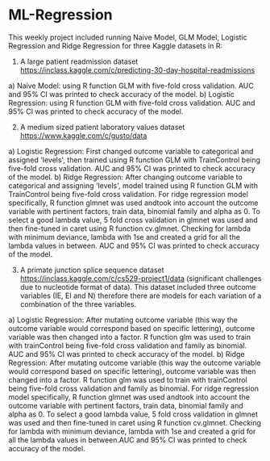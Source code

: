 # ML-Regression

This weekly project included running Naive Model, GLM Model, Logistic Regression and Ridge Regression for three Kaggle datasets in R:

1. A large patient readmission dataset https://inclass.kaggle.com/c/predicting-30-day-hospital-readmissions 

a) Naive Model: using R function GLM with five-fold cross validation. AUC and 95% CI was printed to check accuracy of the model.
b) Logistic Regression: using R function GLM with five-fold cross validation. AUC and 95% CI was printed to check accuracy of the model.

2. A medium sized patient laboratory values dataset  https://www.kaggle.com/c/gusto/data 

a) Logistic Regression: First changed outcome variable to categorical and assigned 'levels', then trained using R function GLM with TrainControl being five-fold cross validation. AUC and 95% CI was printed to check accuracy of the model.
b) Ridge Regression: After changing outcome variable to categorical and assigning 'levels', model trained using R function GLM with TrainControl being five-fold cross validation. For ridge regression model specifically, R function glmnet was used andtook into account the outcome variable with pertinent factors, train data, binomial family and alpha as 0. To select a good lambda value, 5 fold cross validation in glmnet was used and then fine-tuned in caret using R function cv.glmnet. Checking for lambda with minimum deviance, lambda with 1se and created a grid for all the lambda values in between. AUC and 95% CI was printed to check accuracy of the model.

3. A primate junction splice sequence dataset  https://inclass.kaggle.com/c/cs529-project1/data (significant challenges due to nucleotide format of data). This dataset included three outcome variables (IE, EI and N) therefore there are models for each variation of a combination of the three variables. 

a) Logistic Regression: After mutating outcome variable (this way the outcome variable would correspond based on specific lettering), outcome variable was then changed into a factor. R function glm was used to train with trainControl being five-fold cross validation and family as binomial. AUC and 95% CI was printed to check accuracy of the model.
b) Ridge Regression: After mutating outcome variable (this way the outcome variable would correspond based on specific lettering), outcome variable was then changed into a factor. R function glm was used to train with trainControl being five-fold cross validation and family as binomial. For ridge regression model specifically, R function glmnet was used andtook into account the outcome variable with pertinent factors, train data, binomial family and alpha as 0. To select a good lambda value, 5 fold cross validation in glmnet was used and then fine-tuned in caret using R function cv.glmnet. Checking for lambda with minimum deviance, lambda with 1se and created a grid for all the lambda values in between.AUC and 95% CI was printed to check accuracy of the model.
